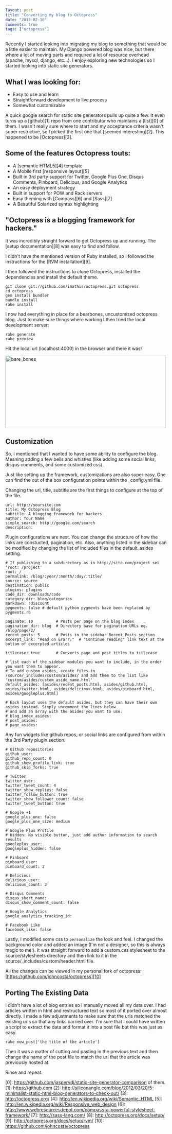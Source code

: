 ```yaml
---
layout: post
title: "Converting my blog to Octopress"
date: "2013-02-10"
comments: true
tags: ["octopress"]
---
```

Recently I started looking into migrating my blog to something that would be a
little easier to maintain.  My Django powered blog was nice, but there where a
lot of moving parts and required a lot of resource overhead (apache, mysql,
django, etc...).  I enjoy exploring new technologies so I started looking into
static site generators.
<!-- more -->

What I was looking for:
-----------------------

  * Easy to use and learn
  * Straightforward development to live process
  * Somewhat customizable

A quick google search for static site generators pulls up quite a few.  It even
turns up a [github][1] repo from one contributor who maintains a [list][0] of
them. I wasn't really sure where to start and my acceptance criteria wasn't
super restrictive, so I picked the first one that [seemed interesting][2].  This
happened to be [Octopress][3].

Some of the features Octopress touts:
-------------------------------------

  * A [semantic HTML5][4] template
  * A Mobile first [responsive layout][5]
  * Built in 3rd party support for Twitter, Google Plus One, Disqus Comments, Pinboard, Delicious, and Google Analytics
  * An easy deployment strategy
  * Built in support for POW and Rack servers
  * Easy theming with [Compass][6] and [Sass][7]
  * A Beautiful Solarized syntax highlighting

"Octopress is a blogging framework for hackers."
------------------------------------------------

It was incredibly straight forward to get Octopress up and running.  The
[setup documentation][8] was easy to find and follow.

I didn't have the mentioned version of Ruby installed, so I followed the
instructions for the [RVM installation][9].

I then followed the instructions to clone Octopress, installed the dependencies
and install the default theme.

```
git clone git://github.com/imathis/octopress.git octopress
cd octopress
gem install bundler
bundle install
rake install
```

I now had everything in place for a bearbones, uncustomized octopress blog.  Just
to make sure things where working I then tried the local development server:

```
rake generate
rake preview
```

Hit the local url (localhost:4000) in the browser and there it was!

<img src="/images/porting_octopress/bare_bones.png" alt="bare_bones" height='225px' width='500px' />


Customization
-------------
So, I mentioned that I wanted to have some ability to configure the blog.  Meaning
adding a few bells and whistles (like adding some social links, disqus comments,
and some customized css).

Just like setting up the framework, customizations are also super easy.  One can
find the out of the box configuration points within the _config.yml file.

Changing the url, title, subtitle are the first things to configure at the top
of the file.
```
url: http://yoursite.com
title: My Octopress Blog
subtitle: A blogging framework for hackers.
author: Your Name
simple_search: http://google.com/search
description:
```

Plugin configurations are next.  You can change the structure of how the links
are constucted, pagination, etc.  Also, anything listed in the sidebar can be
modified by changing the list of included files in the default_asides setting.

```
# If publishing to a subdirectory as in http://site.com/project set 'root: /project'
root: /
permalink: /blog/:year/:month/:day/:title/
source: source
destination: public
plugins: plugins
code_dir: downloads/code
category_dir: blog/categories
markdown: rdiscount
pygments: false # default python pygments have been replaced by pygments.rb

paginate: 10          # Posts per page on the blog index
pagination_dir: blog  # Directory base for pagination URLs eg. /blog/page/2/
recent_posts: 5       # Posts in the sidebar Recent Posts section
excerpt_link: "Read on &rarr;"  # "Continue reading" link text at the bottom of excerpted articles

titlecase: true       # Converts page and post titles to titlecase

# list each of the sidebar modules you want to include, in the order you want them to appear.
# To add custom asides, create files in /source/_includes/custom/asides/ and add them to the list like 'custom/asides/custom_aside_name.html'
default_asides: [asides/recent_posts.html, asides/github.html, asides/twitter.html, asides/delicious.html, asides/pinboard.html, asides/googleplus.html]

# Each layout uses the default asides, but they can have their own asides instead. Simply uncomment the lines below
# and add an array with the asides you want to use.
# blog_index_asides:
# post_asides:
# page_asides:
```

Any fun widgets like github repos, or social links are configured from
within the 3rd Party plugin section.

```
# Github repositories
github_user:
github_repo_count: 0
github_show_profile_link: true
github_skip_forks: true

# Twitter
twitter_user:
twitter_tweet_count: 4
twitter_show_replies: false
twitter_follow_button: true
twitter_show_follower_count: false
twitter_tweet_button: true

# Google +1
google_plus_one: false
google_plus_one_size: medium

# Google Plus Profile
# Hidden: No visible button, just add author information to search results
googleplus_user:
googleplus_hidden: false

# Pinboard
pinboard_user:
pinboard_count: 3

# Delicious
delicious_user:
delicious_count: 3

# Disqus Comments
disqus_short_name:
disqus_show_comment_count: false

# Google Analytics
google_analytics_tracking_id:

# Facebook Like
facebook_like: false
```

Lastly, I modified some css to `personalize` the look and feel.  I changed the
background color and added an image (I'm not a designer, so this is always magic
to me:).  It was straight forward to add a custom.css stylesheet to the
source/stylesheets directory and then link to it in the
source/_includes/custom/header.html file.

All the changes can be viewed in my personal fork of octopress: [https://github.com/johncosta/octopress][10]


Porting The Existing Data
-------------------------

I didn't have a lot of blog entries so I manually moved all my data over.  I
had articles written in html and restructured text so most of it
ported over almost directly.  I made a few adjustments to make sure that the
urls matched the existing urls so that any links carried over.  I'm sure that
I could have written a script to extract the data and format it into a post file
but this was just as easy.

```
rake new_post['the title of the article']
```
Then it was a matter of cutting and pasting in the previous text and then change
the name of the post file to match the url that the article was previously
hosted at.

Rinse and repeat.



[0]: https://github.com/jaspervdj/static-site-generator-comparison of them.
[1]: https://github.com
[2]: http://siliconangle.com/blog/2012/03/20/5-minimalist-static-html-blog-generators-to-check-out/
[3]: http://octopress.org/
[4]: http://en.wikipedia.org/wiki/Semantic_HTML
[5]: http://en.wikipedia.org/wiki/Responsive_web_design
[6]: http://www.webresourcesdepot.com/compass-a-powerful-stylesheet-framework/
[7]: http://sass-lang.com/
[8]: http://octopress.org/docs/setup/
[9]: http://octopress.org/docs/setup/rvm/
[10]: https://github.com/johncosta/octopress
